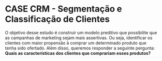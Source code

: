 # CASE CRM - Segmentação e Classificação de Clientes
O objetivo desse estudo é construir um modelo preditivo que possibilite que as campanhas de marketing sejam mais assertivas. Ou seja, identificar os clientes com maior propensão à comprar um determinado produto que tenha sido ofertado.
Além disso, queremos responder a seguinte pergunta: **Quais as características dos clientes que comprariam esses produtos?**
